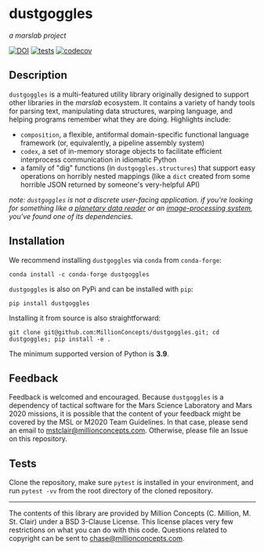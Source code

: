 # dustgoggles 
*a marslab project*

[![DOI](https://zenodo.org/badge/393797006.svg)](https://zenodo.org/badge/latestdoi/393797006)
[![tests](https://github.com/MillionConcepts/dustgoggles/actions/workflows/ubuntu_tests.yml/badge.svg)](https://github.com/MillionConcepts/dustgoggles/actions/workflows/ubuntu_tests.yml)
[![codecov](https://codecov.io/gh/MillionConcepts/dustgoggles/branch/main/graph/badge.svg?token=hbA0S2NHus)](https://codecov.io/gh/MillionConcepts/dustgoggles)

## Description

`dustgoggles` is a multi-featured utility library originally designed to
support other libraries in the *marslab* ecosystem. It contains a variety of
handy tools for parsing text, manipulating data structures, warping language,
and helping programs remember what they are doing. Highlights include:
* `composition`, a flexible, antiformal domain-specific functional language 
  framework (or, equivalently, a pipeline assembly system)
* `codex`, a set of in-memory storage objects to facilitate 
efficient interprocess communication in idiomatic Python   
* a family of "dig" functions (in `dustgoggles.structures`) that support 
  easy operations on horribly nested mappings (like a `dict` created from
  some horrible JSON returned by someone's very-helpful API)

*note: `dustgoggles` is not a discrete user-facing application. if you're 
looking for something like a 
[planetary data reader](www.github.com/millionconcepts/pdr) or an 
[image-processing system](www.github.com/millionconcepts/marslab), you've 
found one of its dependencies.*

## Installation

We recommend installing `dustgoggles` via `conda` from `conda-forge`:

`conda install -c conda-forge dustgoggles`

`dustgoggles` is also on PyPi and can be installed with `pip`:

`pip install dustgoggles`

Installing it from source is also straightforward:

`git clone git@github.com:MillionConcepts/dustgoggles.git; cd dustgoggles; pip install -e .`

The minimum supported version of Python is **3.9**.

## Feedback

Feedback is welcomed and encouraged. Because `dustgoggles` is a dependency of tactical software for 
the Mars Science Laboratory and Mars 2020 missions, it is possible that the content of your feedback might be 
covered by the MSL or M2020 Team Guidelines. In that case, please send an email to mstclair@millionconcepts.com. 
Otherwise, please file an Issue on this repository.

## Tests

Clone the repository, make sure `pytest` is installed in your environment, and run `pytest -vv` from the root 
directory of the cloned repository. 

----
The contents of this library are provided by Million Concepts (C. Million, M. St. Clair) 
under a BSD 3-Clause License. This license places very few restrictions on what you can 
do with this code. Questions related to copyright can be sent to chase@millionconcepts.com.
